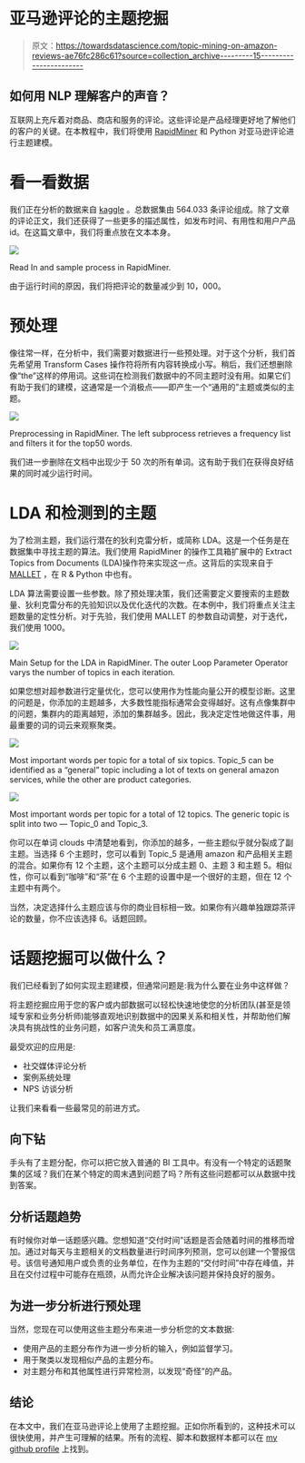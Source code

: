 # 亚马逊评论的主题挖掘

> 原文：<https://towardsdatascience.com/topic-mining-on-amazon-reviews-ae76fc286c61?source=collection_archive---------15----------------------->

## 如何用 NLP 理解客户的声音？

互联网上充斥着对商品、商店和服务的评论。这些评论是产品经理更好地了解他们的客户的关键。在本教程中，我们将使用 [RapidMiner](https://rapidminer.com/) 和 Python 对亚马逊评论进行主题建模。

# 看一看数据

我们正在分析的数据来自 [kaggle](https://www.kaggle.com/snap/amazon-fine-food-reviews) 。总数据集由 564.033 条评论组成。除了文章的评论正文，我们还获得了一些更多的描述属性，如发布时间、有用性和用户产品 id。在这篇文章中，我们将重点放在文本本身。

![](img/6c8c75bfc0388ee385521515fbc528b1.png)

Read In and sample process in RapidMiner.

由于运行时间的原因，我们将把评论的数量减少到 10，000。

# 预处理

像往常一样，在分析中，我们需要对数据进行一些预处理。对于这个分析，我们首先希望用 Transform Cases 操作符将所有内容转换成小写。稍后，我们还想删除像“the”这样的停用词。这些词在检测我们数据中的不同主题时没有用。如果它们有助于我们的建模，这通常是一个消极点——即产生一个“通用的”主题或类似的主题。

![](img/0ff73878fd1647aa932d2b5cca0b20bc.png)

Preprocessing in RapidMiner. The left subprocess retrieves a frequency list and filters it for the top50 words.

我们进一步删除在文档中出现少于 50 次的所有单词。这有助于我们在获得良好结果的同时减少运行时间。

# LDA 和检测到的主题

为了检测主题，我们运行潜在的狄利克雷分析，或简称 LDA。这是一个任务是在数据集中寻找主题的算法。我们使用 RapidMiner 的操作工具箱扩展中的 Extract Topics from Documents (LDA)操作符来实现这一点。这背后的实现来自于 [MALLET](http://mallet.cs.umass.edu/) ，在 R & Python 中也有。

LDA 算法需要设置一些参数。除了预处理决策，我们还需要定义要搜索的主题数量、狄利克雷分布的先验知识以及优化迭代的次数。在本例中，我们将重点关注主题数量的定性分析。对于先验，我们使用 MALLET 的参数自动调整，对于迭代，我们使用 1000。

![](img/f2f777bdac823a5ac58df2fde8fb9bab.png)

Main Setup for the LDA in RapidMiner. The outer Loop Parameter Operator varys the number of topics in each iteration.

如果您想对超参数进行定量优化，您可以使用作为性能向量公开的模型诊断。这里的问题是，你添加的主题越多，大多数性能指标通常会变得越好。这有点像集群中的问题，集群内的距离越短，添加的集群越多。因此，我决定定性地做这件事，用最重要的词的词云来观察聚类。

![](img/6a9556e280a4fe7066137e49b7017447.png)

Most important words per topic for a total of six topics. Topic_5 can be identified as a “general” topic including a lot of texts on general amazon services, while the other are product categories.

![](img/2749acf089c187d71d075914f97f293e.png)

Most important words per topic for a total of 12 topics. The generic topic is split into two — Topic_0 and Topic_3.

你可以在单词 clouds 中清楚地看到，你添加的越多，一些主题似乎就分裂成了副主题。当选择 6 个主题时，您可以看到 Topic_5 是通用 amazon 和产品相关主题的混合。如果你有 12 个主题，这个主题可以分成主题 0、主题 3 和主题 5。相似性，你可以看到“咖啡”和“茶”在 6 个主题的设置中是一个很好的主题，但在 12 个主题中有两个。

当然，决定选择什么主题应该与你的商业目标相一致。如果你有兴趣单独跟踪茶评论的数量，你不应该选择 6。话题回顾。

# 话题挖掘可以做什么？

我们已经看到了如何实现主题建模，但通常问题是:我为什么要在业务中这样做？

将主题挖掘应用于您的客户或内部数据可以轻松快速地使您的分析团队(甚至是领域专家和业务分析师)能够直观地识别数据中的因果关系和相关性，并帮助他们解决具有挑战性的业务问题，如客户流失和员工满意度。

最受欢迎的应用是:

*   社交媒体评论分析
*   案例系统处理
*   NPS 访谈分析

让我们来看看一些最常见的前进方式。

## 向下钻

手头有了主题分配，你可以把它放入普通的 BI 工具中。有没有一个特定的话题聚集的区域？我们在某个特定的周末遇到问题了吗？所有这些问题都可以从数据中找到答案。

## 分析话题趋势

有时候你对单一话题感兴趣。您想知道“交付时间”话题是否会随着时间的推移而增加。通过对每天与主题相关的文档数量进行时间序列预测，您可以创建一个警报信号。该信号通知用户或负责的业务单位，在作为主题的“交付时间”中存在峰值，并且在交付过程中可能存在瓶颈，从而允许企业解决该问题并保持良好的服务。

## 为进一步分析进行预处理

当然，您现在可以使用这些主题分布来进一步分析您的文本数据:

*   使用产品的主题分布作为进一步分析的输入，例如监督学习。
*   用于聚类以发现相似产品的主题分布。
*   对主题分布和其他属性进行异常检测，以发现“奇怪”的产品。

## 结论

在本文中，我们在亚马逊评论上使用了主题挖掘。正如你所看到的，这种技术可以很快使用，并产生可理解的结果。所有的流程、脚本和数据样本都可以在 [my github profile](https://github.com/MartinSchmitzDo/RapidMinerBlogMaterials) 上找到。